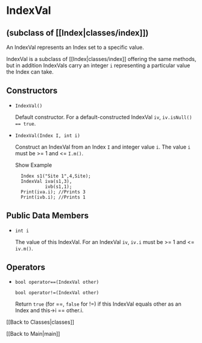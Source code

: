 # IndexVal #

## (subclass of [[Index|classes/index]]) ##

An IndexVal represents an Index set to a specific value.

IndexVal is a subclass of [[Index|classes/index]] offering the same methods, but in addition
IndexVals carry an integer `i` representing a particular value the Index can take.


## Constructors ##

* `IndexVal()`

  Default constructor. For a default-constructed IndexVal `iv`, `iv.isNull() == true`.

* `IndexVal(Index I, int i)`

  Construct an IndexVal from an Index `I` and integer value `i`.
  The value `i` must be >= 1 and <= `I.m()`.

  <div class="example_clicker">Show Example</div>

        Index s1("Site 1",4,Site);
        IndexVal iva(s1,3),
                 ivb(s1,1);
        Print(iva.i); //Prints 3
        Print(ivb.i); //Prints 1

## Public Data Members ##

* `int i`

  The value of this IndexVal. For an IndexVal `iv`, `iv.i` must be >= 1 and <= `iv.m()`.

## Operators ##

* `bool operator==(IndexVal other)`  

  `bool operator!=(IndexVal other)`  

  Return `true` (for ==, `false` for !=) if this IndexVal equals other as an Index and this->i == other.i.


[[Back to Classes|classes]]

[[Back to Main|main]]

